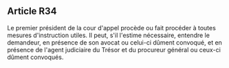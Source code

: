 Article R34
----
Le premier président de la cour d'appel procède ou fait procéder à toutes
mesures d'instruction utiles. Il peut, s'il l'estime nécessaire, entendre le
demandeur, en présence de son avocat ou celui-ci dûment convoqué, et en présence
de l'agent judiciaire du Trésor et du procureur général ou ceux-ci dûment
convoqués.
